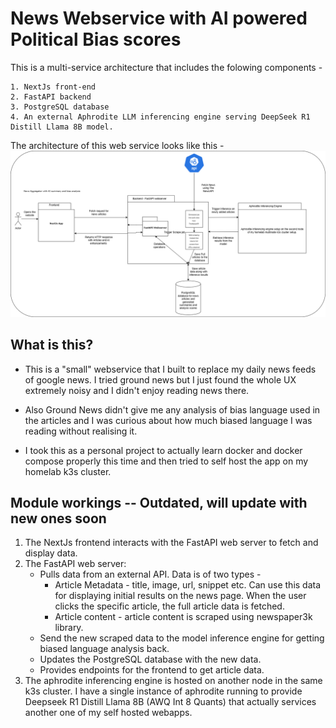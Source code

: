 # News Webservice with AI powered Political Bias scores


This is a multi-service architecture that includes the folowing components -

    1. NextJs front-end
    2. FastAPI backend
    3. PostgreSQL database
    4. An external Aphrodite LLM inferencing engine serving DeepSeek R1 Distill Llama 8B model.

The architecture of this web service looks like this -
![architecture diagram](<misc_assets/Webapp architecture mockup.png>)

## What is this?

 - This is a "small" webservice that I built to replace my daily news feeds of google news. I tried ground news but I just found the whole UX extremely noisy and I didn't enjoy reading news there.

 - Also Ground News didn't give me any analysis of bias language used in the articles and I was curious about how much biased language I was reading without realising it.

 - I took this as a personal project to actually learn docker and docker compose properly this time and then tried to self host the app on my homelab k3s cluster.


## Module workings -- Outdated, will update with new ones soon

1. The NextJs frontend interacts with the FastAPI web server to fetch and display data.
2. The FastAPI web server:
   - Pulls data from an external API. Data is of two types - 
     - Article Metadata - title, image, url, snippet etc. Can use this data for displaying initial results on the news page. When the user clicks the specific article, the full article data is fetched.
     - Article content - article content is scraped using newspaper3k library.
   - Send the new scraped data to the model inference engine for getting biased language analysis back.
   - Updates the PostgreSQL database with the new data.
   - Provides endpoints for the frontend to get article data.
3. The aphrodite inferencing engine is hosted on another node in the same k3s cluster. I have a single instance of aphrodite running to provide Deepseek R1 Distill Llama 8B (AWQ Int 8 Quants) that actually services another one of my self hosted webapps.

